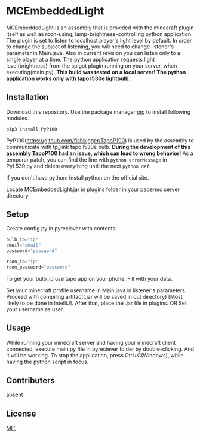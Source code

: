 # MCEmbeddedLight
MCEmbeddedLight is an assembly that is provided with the minecraft plugin itself as well as rcon-using, lamp-brightness-controlling python application.
The plugin is set to listen to localhost player's light level by default. In order to change the subject of listening, you will need to change listener's parameter in Main.java. Also in current revision you can listen only to a single player at a time.
The python application requests light level(brightness) from the spigot plugin running on your server, when executing(main.py).
**This build was tested on a local server! The python application works only with tapo l530e lightbulb.**

## Installation
Download this repository.
Use the package manager [pip](https://pip.pypa.io/en/stable/) to install following modules.
```bash
pip3 install PyP100
```
PyP100(https://github.com/fishbigger/TapoP100) is used by the assembly to communicate with tp_link tapo l530e bulb.
**During the development of this assembly TapoP100 had an issue, which can lead to wrong behavior!**
As a temporar patch, you can find the line with ```python errorMessage``` in PyL530.py and delete everything until the next ```python def```.

If you don't have python:
  Install python on the official site.

Locate MCEmbeddedLight.jar in plugins folder in your papermc server directory.

## Setup
Create config.py in pyreciever with contents:
```python
bulb_ip="ip"
email="email"
password="password"

rcon_ip="ip"
rcon_password="password"
```
To get your bulb_ip use tapo app on your phone.
Fill with your data.

Set your minecraft profile username in Main.java in listener's parameters. Proceed with compiling artifact(.jar will be saved in out directory) [Most likely to be done in IntelliJ]. After that, place the .jar file in plugins.
OR
Set your username as user.

## Usage
While running your minecraft server and having your minecraft client connected, execute main.py file in pyreciever folder by double-clicking.
And it will be working. To stop the application, press Ctrl+C(Windows), while having the python script in focus.

## Contributers
absent

## License
[MIT](https://choosealicense.com/licenses/mit/)
